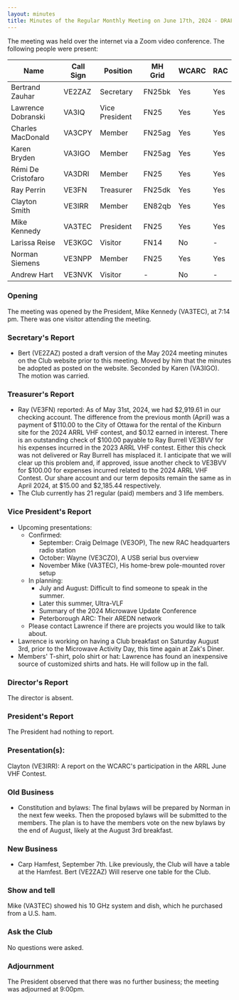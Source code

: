 ```yaml
---
layout: minutes
title: Minutes of the Regular Monthly Meeting on June 17th, 2024 - DRAFT
---
```

The meeting was held over the internet via a Zoom video conference.
The following people were present:

| Name               | Call Sign | Position       | MH Grid | WCARC | RAC |
| ------------------ | --------- | -------------- | ------- | ----- | --- |
| Bertrand Zauhar    | VE2ZAZ    | Secretary      | FN25bk  | Yes   | Yes |
| Lawrence Dobranski | VA3IQ     | Vice President | FN25    | Yes   | Yes |
| Charles MacDonald  | VA3CPY    | Member         | FN25ag  | Yes   | Yes |
| Karen Bryden       | VA3IGO    | Member         | FN25ag  | Yes   | Yes |
| Rémi De Cristofaro | VA3DRI    | Member         | FN25    | Yes   | Yes |
| Ray Perrin         | VE3FN     | Treasurer      | FN25dk  | Yes   | Yes |
| Clayton Smith      | VE3IRR    | Member         | EN82qb  | Yes   | Yes |
| Mike Kennedy       | VA3TEC    | President      | FN25    | Yes   | Yes |
| Larissa Reise      | VE3KGC    | Visitor        | FN14    | No    | -   |
| Norman Siemens     | VE3NPP    | Member         | FN25    | Yes   | Yes |
| Andrew Hart        | VE3NVK    | Visitor        | -       | No    | -   |

### Opening

The meeting was opened by the President, Mike Kennedy (VA3TEC), at 7:14 pm.
There was one visitor attending the meeting.

### Secretary's Report

- Bert (VE2ZAZ) posted a draft version of the May 2024 meeting minutes on the Club website prior to this meeting. Moved by him that the minutes be adopted as posted on the website. Seconded by Karen (VA3IGO). The motion was carried.

### Treasurer's Report

- Ray (VE3FN) reported: As of May 31st, 2024, we had $2,919.61 in our checking account. The difference from the previous month (April) was a payment of $110.00 to the City of Ottawa for the rental of the Kinburn site for the 2024 ARRL VHF contest, and $0.12 earned in interest.  There is an outstanding check of $100.00 payable to Ray Burrell VE3BVV for his expenses incurred in the 2023 ARRL VHF contest.  Either this check was not delivered or Ray Burrell has misplaced it. I anticipate that we will clear up this problem and, if approved, issue another check to VE3BVV for $100.00 for expenses incurred related to the 2024 ARRL VHF Contest. Our share account and our term deposits remain the same as in April 2024, at $15.00 and $2,185.44 respectively.
- The Club currently has 21 regular (paid) members and 3 life members.

### Vice President's Report

- Upcoming presentations:
  - Confirmed:
    - September: Craig Delmage (VE3OP), The new RAC headquarters radio station
    - October: Wayne (VE3CZO), A USB serial bus overview
    - November Mike (VA3TEC), His home-brew pole-mounted rover setup
  - In planning:
    - July and August: Difficult to find someone to speak in the summer.
    - Later this summer, Ultra-VLF
    - Summary of the 2024 Microwave Update Conference
    - Peterborough ARC: Their AREDN network
  - Please contact Lawrence if there are projects you would like to talk about.
- Lawrence is working on having a Club breakfast on Saturday August 3rd, prior to the Microwave Activity Day, this time again at Zak's Diner.
- Members' T-shirt, polo shirt or hat: Lawrence has found an inexpensive source of customized shirts and hats. He will follow up in the fall.

### Director's Report

The director is absent.

### President's Report

The President had nothing to report.

### Presentation(s):

Clayton (VE3IRR): A report on the WCARC's participation in the ARRL June VHF Contest.

### Old Business

- Constitution and bylaws: The final bylaws will be prepared by Norman in the next few weeks. Then the proposed bylaws will be submitted to the members. The plan is to have the members vote on the new bylaws by the end of August, likely at the August 3rd breakfast.

### New Business

- Carp Hamfest, September 7th. Like previously, the Club will have a table at the Hamfest. Bert (VE2ZAZ) Will reserve one table for the Club.

### Show and tell

Mike (VA3TEC) showed his 10 GHz system and dish, which he purchased from a U.S. ham.

### Ask the Club

No questions were asked.

### Adjournment

The President observed that there was no further business; the meeting was adjourned at 9:00pm.
